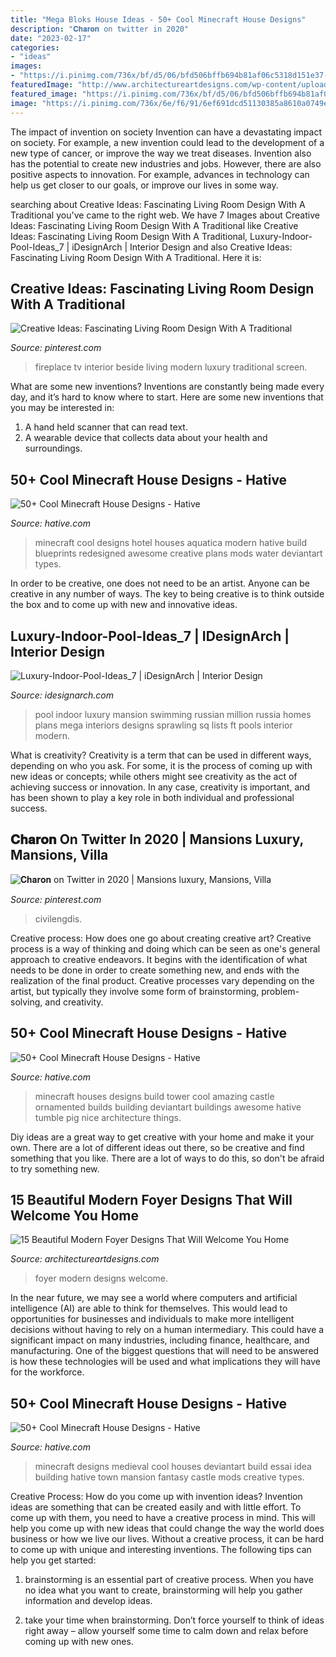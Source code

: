 ```yaml
---
title: "Mega Bloks House Ideas - 50+ Cool Minecraft House Designs"
description: "𝐂𝐡𝐚𝐫𝐨𝐧 on twitter in 2020"
date: "2023-02-17"
categories:
- "ideas"
images:
- "https://i.pinimg.com/736x/bf/d5/06/bfd506bffb694b81af06c5318d151e37--fireplace-beside-tv-black-leather-sofas.jpg"
featuredImage: "http://www.architectureartdesigns.com/wp-content/uploads/2016/06/15-Beautiful-Modern-Foyer-Designs-That-Will-Welcome-You-Home-5-630x945.jpg"
featured_image: "https://i.pinimg.com/736x/bf/d5/06/bfd506bffb694b81af06c5318d151e37--fireplace-beside-tv-black-leather-sofas.jpg"
image: "https://i.pinimg.com/736x/6e/f6/91/6ef691dcd51130385a8610a0749e2884.jpg"
---
```



The impact of invention on society
Invention can have a devastating impact on society. For example, a new invention could lead to the development of a new type of cancer, or improve the way we treat diseases. Invention also has the potential to create new industries and jobs. However, there are also positive aspects to innovation. For example, advances in technology can help us get closer to our goals, or improve our lives in some way.

	

		
searching about Creative Ideas: Fascinating Living Room Design With A Traditional you've came to the right web. We have 7 Images about Creative Ideas: Fascinating Living Room Design With A Traditional like Creative Ideas: Fascinating Living Room Design With A Traditional, Luxury-Indoor-Pool-Ideas_7 | iDesignArch | Interior Design and also Creative Ideas: Fascinating Living Room Design With A Traditional. Here it is:
		
    
## Creative Ideas: Fascinating Living Room Design With A Traditional

<img loading=lazy src="https://i.pinimg.com/736x/bf/d5/06/bfd506bffb694b81af06c5318d151e37--fireplace-beside-tv-black-leather-sofas.jpg" onerror="this.onerror=null;this.src='https://tse1.mm.bing.net/th?id=OIP.S58M4ToDLfYnb_-yg8gD3gHaE7&amp;pid=15.1';" alt="Creative Ideas: Fascinating Living Room Design With A Traditional">

_Source: pinterest.com_

>fireplace tv interior beside living modern luxury traditional screen. 

	

What are some new inventions?
Inventions are constantly being made every day, and it’s hard to know where to start. Here are some new inventions that you may be interested in: 
1. A hand held scanner that can read text.
2. A wearable device that collects data about your health and surroundings. 

    
## 50+ Cool Minecraft House Designs - Hative

<img loading=lazy src="https://hative.com/wp-content/uploads/2014/02/minecraft-houses/minecraft-aquatica-hotel-43.jpg" onerror="this.onerror=null;this.src='https://tse2.mm.bing.net/th?id=OIP.MfY2se3GDoY0RYCeSse6PwHaEL&amp;pid=15.1';" alt="50+ Cool Minecraft House Designs - Hative">

_Source: hative.com_

>minecraft cool designs hotel houses aquatica modern hative build blueprints redesigned awesome creative plans mods water deviantart types. 

	

In order to be creative, one does not need to be an artist. Anyone can be creative in any number of ways. The key to being creative is to think outside the box and to come up with new and innovative ideas.

    
## Luxury-Indoor-Pool-Ideas_7 | IDesignArch | Interior Design

<img loading=lazy src="https://www.idesignarch.com/wp-content/uploads/Luxury-Indoor-Pool-Ideas_7.jpg" onerror="this.onerror=null;this.src='https://tse3.mm.bing.net/th?id=OIP.IYQ_MNk3wcZkOrIrYIOmdwHaFj&amp;pid=15.1';" alt="Luxury-Indoor-Pool-Ideas_7 | iDesignArch | Interior Design">

_Source: idesignarch.com_

>pool indoor luxury mansion swimming russian million russia homes plans mega interiors designs sprawling sq lists ft pools interior modern. 

	

What is creativity?
Creativity is a term that can be used in different ways, depending on who you ask. For some, it is the process of coming up with new ideas or concepts; while others might see creativity as the act of achieving success or innovation. In any case, creativity is important, and has been shown to play a key role in both individual and professional success.

    
## 𝐂𝐡𝐚𝐫𝐨𝐧 On Twitter In 2020 | Mansions Luxury, Mansions, Villa

<img loading=lazy src="https://i.pinimg.com/736x/6e/f6/91/6ef691dcd51130385a8610a0749e2884.jpg" onerror="this.onerror=null;this.src='https://tse1.mm.bing.net/th?id=OIP.wznN9uanFhM58M4L3U1zewHaJK&amp;pid=15.1';" alt="𝐂𝐡𝐚𝐫𝐨𝐧 on Twitter in 2020 | Mansions luxury, Mansions, Villa">

_Source: pinterest.com_

>civilengdis. 

	

Creative process: How does one go about creating creative art?
Creative process is a way of thinking and doing which can be seen as one's general approach to creative endeavors. It begins with the identification of what needs to be done in order to create something new, and ends with the realization of the final product. Creative processes vary depending on the artist, but typically they involve some form of brainstorming, problem-solving, and creativity.

    
## 50+ Cool Minecraft House Designs - Hative

<img loading=lazy src="https://hative.com/wp-content/uploads/2014/02/minecraft-houses/ornamented-tower-design-50.jpg" onerror="this.onerror=null;this.src='https://tse3.mm.bing.net/th?id=OIP.jFE6Rn2X-AZM-wvAArdkOQHaJH&amp;pid=15.1';" alt="50+ Cool Minecraft House Designs - Hative">

_Source: hative.com_

>minecraft houses designs build tower cool amazing castle ornamented builds building deviantart buildings awesome hative tumble pig nice architecture things. 

	

Diy ideas are a great way to get creative with your home and make it your own. There are a lot of different ideas out there, so be creative and find something that you like. There are a lot of ways to do this, so don't be afraid to try something new.

    
## 15 Beautiful Modern Foyer Designs That Will Welcome You Home

<img loading=lazy src="http://www.architectureartdesigns.com/wp-content/uploads/2016/06/15-Beautiful-Modern-Foyer-Designs-That-Will-Welcome-You-Home-5-630x945.jpg" onerror="this.onerror=null;this.src='https://tse3.mm.bing.net/th?id=OIP.RkUTumkxqSFFOQNnjjlxTAHaLH&amp;pid=15.1';" alt="15 Beautiful Modern Foyer Designs That Will Welcome You Home">

_Source: architectureartdesigns.com_

>foyer modern designs welcome. 

	

In the near future, we may see a world where computers and artificial intelligence (AI) are able to think for themselves. This would lead to opportunities for businesses and individuals to make more intelligent decisions without having to rely on a human intermediary. This could have a significant impact on many industries, including finance, healthcare, and manufacturing. One of the biggest questions that will need to be answered is how these technologies will be used and what implications they will have for the workforce.

    
## 50+ Cool Minecraft House Designs - Hative

<img loading=lazy src="https://hative.com/wp-content/uploads/2014/02/minecraft-houses/medieval-house-idea-24.jpg" onerror="this.onerror=null;this.src='https://tse3.mm.bing.net/th?id=OIP.FC_cKkRqnPdJjjE61TbQCwHaD7&amp;pid=15.1';" alt="50+ Cool Minecraft House Designs - Hative">

_Source: hative.com_

>minecraft designs medieval cool houses deviantart build essai idea building hative town mansion fantasy castle mods creative types. 

	

Creative Process: How do you come up with invention ideas?
Invention ideas are something that can be created easily and with little effort. To come up with them, you need to have a creative process in mind. This will help you come up with new ideas that could change the way the world does business or how we live our lives. Without a creative process, it can be hard to come up with unique and interesting inventions. The following tips can help you get started:
1. brainstorming is an essential part of creative process. When you have no idea what you want to create, brainstorming will help you gather information and develop ideas.

2. take your time when brainstorming. Don’t force yourself to think of ideas right away – allow yourself some time to calm down and relax before coming up with new ones.


